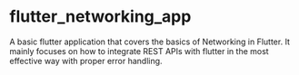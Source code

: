 # flutter_networking_app

A basic flutter application that covers the basics of Networking in Flutter. It mainly focuses on how to integrate REST APIs with flutter in the most effective way with proper error handling.

